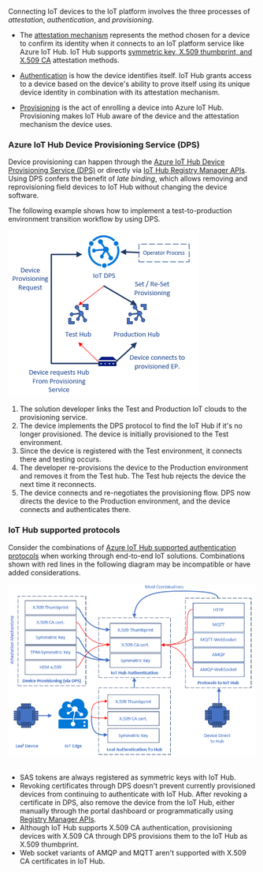 


Connecting IoT devices to the IoT platform involves the three processes of *attestation*, *authentication*, and *provisioning*.

- The [attestation mechanism](/azure/iot-dps/concepts-security#attestation-mechanism) represents the method chosen for a device to confirm its identity when it connects to an IoT platform service like Azure IoT Hub. IoT Hub supports [symmetric key, X.509 thumbprint, and X.509 CA](https://azure.microsoft.com/blog/iot-device-authentication-options/) attestation methods.

- [Authentication](/azure/iot-hub/iot-hub-devguide-security#authentication) is how the device identifies itself. IoT Hub grants access to a device based on the device's ability to prove itself using its unique device identity in combination with its attestation mechanism.

- [Provisioning](/azure/iot-dps/about-iot-dps#provisioning-process) is the act of enrolling a device into Azure IoT Hub. Provisioning makes IoT Hub aware of the device and the attestation mechanism the device uses.

### Azure IoT Hub Device Provisioning Service (DPS)

Device provisioning can happen through the [Azure IoT Hub Device Provisioning Service (DPS)](/azure/iot-dps/) or directly via [IoT Hub Registry Manager APIs](/dotnet/api/microsoft.azure.devices.registrymanager). Using DPS confers the benefit of *late binding*, which allows removing and reprovisioning field devices to IoT Hub without changing the device software.

The following example shows how to implement a test-to-production environment transition workflow by using DPS.

![A diagram showing how to implement a test-to-production environment transition workflow by using DPS.](media/late-binding-with-dps.png) 

1. The solution developer links the Test and Production IoT clouds to the provisioning service.
2. The device implements the DPS protocol to find the IoT Hub if it's no longer provisioned. The device is initially provisioned to the Test environment.
3. Since the device is registered with the Test environment, it connects there and testing occurs.
4. The developer re-provisions the device to the Production environment and removes it from the Test hub. The Test hub rejects the device the next time it reconnects.
5. The device connects and re-negotiates the provisioning flow. DPS now directs the device to the Production environment, and the device connects and authenticates there.

### IoT Hub supported protocols

Consider the combinations of [Azure IoT Hub supported authentication protocols](/azure/iot-hub/iot-hub-devguide-protocols) when working through end-to-end IoT solutions. Combinations shown with red lines in the following diagram may be incompatible or have added considerations.

![A diagram showing authentication flows for various topologies connecting to Azure IoT Hub.](media/authentication-matrix.png) 

- SAS tokens are always registered as symmetric keys with IoT Hub.
- Revoking certificates through DPS doesn't prevent currently provisioned devices from continuing to authenticate with IoT Hub. After revoking a certificate in DPS, also remove the device from the IoT Hub, either manually through the portal dashboard or programmatically using [Registry Manager APIs](/dotnet/api/microsoft.azure.devices.registrymanager?view=azure-dotnet).
- Although IoT Hub supports X.509 CA authentication, provisioning devices with X.509 CA through DPS provisions them to the IoT Hub as X.509 thumbprint.
- Web socket variants of AMQP and MQTT aren't supported with X.509 CA certificates in IoT Hub.
